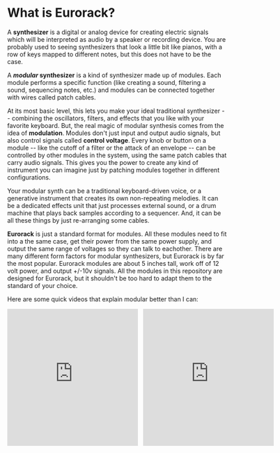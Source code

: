 # What is Eurorack?

A **synthesizer** is a digital or analog device for creating electric signals which will be interpreted as audio by a speaker or recording device. You are probably used to seeing synthesizers that look a little bit like pianos, with a row of keys mapped to different notes, but this does not have to be the case.

A ***modular* synthesizer** is a kind of synthesizer made up of modules. Each module performs a specific function (like creating a sound, filtering a sound, sequencing notes, etc.) and modules can be connected together with wires called patch cables.

At its most basic level, this lets you make your ideal traditional synthesizer -- combining the oscillators, filters, and effects that you like with your favorite keyboard. But, the real magic of modular synthesis comes from the idea of **modulation**. Modules don't just input and output audio signals, but also control signals called **control voltage**. Every knob or button on a module -- like the cutoff of a filter or the attack of an envelope -- can be controlled by other modules in the system, using the same patch cables that carry audio signals. This gives you the power to create any kind of instrument you can imagine just by patching modules together in different configurations.

Your modular synth can be a traditional keyboard-driven voice, or a generative instrument that creates its own non-repeating melodies. It can be a dedicated effects unit that just processes external sound, or a drum machine that plays back samples according to a sequencer. And, it can be all these things by just re-arranging some cables.

**Eurorack** is just a standard format for modules. All these modules need to fit into a the same case, get their power from the same power supply, and output the same range of voltages so they can talk to eachother. There are many different form factors for modular synthesizers, but Eurorack is by far the most popular. Eurorack modules are about 5 inches tall, work off of 12 volt power, and output +/-10v signals. All the modules in this repository are designed for Eurorack, but it shouldn't be too hard to adapt them to the standard of your choice.

Here are some quick videos that explain modular better than I can:

<div style="display:flex;flex-direction:row;gap:12px">
<iframe width="560" height="315" src="https://www.youtube-nocookie.com/embed/ex36kK8YpQo?si=qAptWIWbT7-cPVfM" title="YouTube video player" frameborder="0" allow="accelerometer; autoplay; clipboard-write; encrypted-media; gyroscope; picture-in-picture; web-share" allowfullscreen></iframe>
<iframe width="560" height="315" src="https://www.youtube-nocookie.com/embed/cWslSTTkiFU?si=1_GV7D0I4P9l7Hv7" title="YouTube video player" frameborder="0" allow="accelerometer; autoplay; clipboard-write; encrypted-media; gyroscope; picture-in-picture; web-share" allowfullscreen></iframe>
</div>
